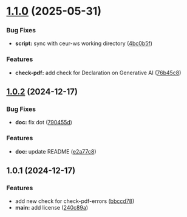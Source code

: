 # [1.1.0](https://github.com/yamadharma/ceurart-check/compare/v1.0.2...v1.1.0) (2025-05-31)


### Bug Fixes

* **script:** sync with ceur-ws working directory ([4bc0b5f](https://github.com/yamadharma/ceurart-check/commit/4bc0b5fe4a0c1e7bbc43f4a21766c02ed10967cd))


### Features

* **check-pdf:** add check for Declaration on Generative AI ([76b45c8](https://github.com/yamadharma/ceurart-check/commit/76b45c8f0a7a63130e2217bfc755e53faa343e69))



## [1.0.2](https://github.com/yamadharma/ceurart-check/compare/v1.0.1...v1.0.2) (2024-12-17)


### Bug Fixes

* **doc:** fix dot ([790455d](https://github.com/yamadharma/ceurart-check/commit/790455dee1b058ddda7f1d29392d44b9968ec42e))


### Features

* **doc:** update README ([e2a77c8](https://github.com/yamadharma/ceurart-check/commit/e2a77c8bda7ca7545f5c733513c9d055d49c1932))



## 1.0.1 (2024-12-17)


### Features

* add new check for check-pdf-errors ([bbccd78](https://github.com/yamadharma/ceurart-check/commit/bbccd78287bb8e6a8149e35f2ce1b3126bcd8cbb))
* **main:** add license ([240c89a](https://github.com/yamadharma/ceurart-check/commit/240c89a47a7ffb997030a932d8d64d20082a8df9))




